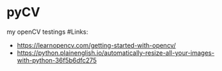 # pyCV
my openCV testings
#Links:
<br />
* https://learnopencv.com/getting-started-with-opencv/
* https://python.plainenglish.io/automatically-resize-all-your-images-with-python-36f5b6dfc275

